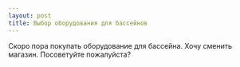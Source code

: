 ```yaml
---
layout: post 
title: Выбор оборудования для бассейнов 
--- 
```

Скоро пора покупать оборудование для бассейна. Хочу сменить магазин. Посоветуйте пожалуйста?
